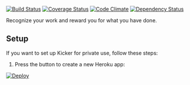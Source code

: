 [![Build Status](https://circleci.com/gh/pempel/kicker/tree/master.svg?style=shield)](https://circleci.com/gh/pempel/kicker/tree/master)
[![Coverage Status](https://coveralls.io/repos/github/pempel/kicker/badge.svg)](https://coveralls.io/github/pempel/kicker)
[![Code Climate](https://lima.codeclimate.com/github/pempel/kicker/badges/gpa.svg)](https://lima.codeclimate.com/github/pempel/kicker)
[![Dependency Status](https://gemnasium.com/badges/github.com/pempel/kicker.svg)](https://gemnasium.com/github.com/pempel/kicker)

Recognize your work and reward you for what you have done.

## Setup

If you want to set up Kicker for private use, follow these steps:

1. Press the button to create a new Heroku app:

[![Deploy](https://www.herokucdn.com/deploy/button.png)](https://heroku.com/deploy)
